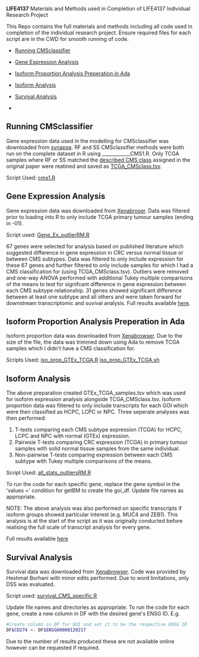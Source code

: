 **LIFE4137**
Materials and Methods used in Completion of LIFE4137 Individual Research Project

This Repo contains the full materials and methods including all code used in completion of the individual research project. Ensure required files for each script are in the CWD for smooth running of code. 

<!-- TOC start (generated with https://github.com/derlin/bitdowntoc) -->

- [Running CMSclassifier](#Running-CMSclassifier)
- [Gene Expression Analysis](#gene-expression-analysis)
- [Isoform Proportion Analysis Preperation in Ada](#isoform-proportion-analysis-preperation-in-ada)
- [Isoform Analysis](#isoform-analysis)
- [Survival Analysis](#survival-analysis)

- <!-- TOC end --> 

<!-- TOC --><a name="Running-CMSclassifier"></a>
## Running CMSclassifier

Gene expression data used in the modelling for CMSclassifier was downloaded from [synapse](https://www.synapse.org/Synapse:syn4983432). RF and SS CMSclassifier methods were both run on the complete dataset in R using ____________CMS1.R. Only TCGA samples where RF or SS matched the [described CMS class](https://www.synapse.org/Synapse:syn4978510) assigned in the original paper were reatined and saved as [TCGA_CMSclass.tsv](https://github.com/mbxjy4/LIFE4137/blob/main/Additional%20Files/TCGA_CMSclass.tsv). 

Script Used: [cms1.R](https://github.com/mbxjy4/LIFE4137/blob/main/Scripts/cms1.R)

<!-- TOC --><a name="gene-expression-analysis"></a>
## Gene Expression Analysis

Gene expression data was downloaded from [Xenabroser](https://xenabrowser.net/datapages/?dataset=TcgaTargetGtex_rsem_gene_tpm&host=https%3A%2F%2Ftoil.xenahubs.net&removeHub=https%3A%2F%2Fxena.treehouse.gi.ucsc.edu%3A443). Data was filtered prior to loading into R to only include TCGA primary tumour samples (ending in -01).

Script used: [Gene_Ex_outlierRM.R](https://github.com/mbxjy4/LIFE4137/blob/main/Scripts/Gene_Ex_outlierRM.R)

67 genes were selected for analysis based on published literature which suggested difference in gene expression in CRC versus normal tissue or between CMS subtypes. Data was filtered to only include expression for these 67 genes and further filtered to only include samples for which I had a CMS classification for (using TCGA_CMSclass.tsv). Outliers were removed and one-way ANOVA performed with additional Tukey multiple comparisons of the means to test for signifcant difference in gene expression between each CMS subtype relationship. 31 genes showed significant difference between at least one subtype and all others and were taken forward for downstream transcriptomic and suvival analysis. Full results available [here](https://github.com/mbxjy4/LIFE4137/blob/main/Gene%20Expression%20Results/anova_tukey_results.txt).

<!-- TOC --><a name="isoform-proportion-analysis-preperation-in-ada"></a>
## Isoform Proportion Analysis Preperation in Ada

Isoform proportion data was downloaded from [Xenabrowser](https://xenabrowser.net/datapages/?dataset=TcgaTargetGtex_rsem_isopct&host=https%3A%2F%2Ftoil.xenahubs.net&removeHub=https%3A%2F%2Fxena.treehouse.gi.ucsc.edu%3A443). Due to the size of the file, the data was trimmed down using Ada to remove TCGA samples which I didn't have a CMS classification for. 

Scripts Used:
[iso_prop_GTEx_TCGA.R](https://github.com/mbxjy4/LIFE4137/blob/main/Scripts/Isoform%20Analysis%20Preperation/iso_prop_GTEx_TCGA.R)
[iso_prop_GTEx_TCGA.sh](https://github.com/mbxjy4/LIFE4137/blob/main/Scripts/Isoform%20Analysis%20Preperation/iso_prop_GTEx_TCGA.sh)

<!-- TOC --><a name="isoform-analysis"></a>
## Isoform Analysis


The above preparation created GTEx_TCGA_samples.tsv which was used for isoform expression analysis alongside TCGA_CMSclass.tsv. Isoform proportion data was filtered to only include transcripts for each GOI which were then classified as HCPC, LCPC or NPC. Three seperate analyses was then performed:

1) T-tests comparing each CMS subtype expression (TCGA) for HCPC, LCPC and NPC with normal (GTEx) expression.
2) Pairwsie T-tests comparing CRC expression (TCGA) in primary tumour samples with solid normal tissue samples from the same individual.
3) Non-pairwise T-tests comparing expression between each CMS subtype with Tukey multiple comparisons of the means.

Script Used: [all_stats_outliersRM.R](https://github.com/mbxjy4/LIFE4137/blob/main/Scripts/all_stats_outliersRM.R)

To run the code for each specific gene, replace the gene symbol in the 'values =' condition for getBM to create the goi_df. Update file names as appropriate. 

NOTE: The above analysis was also performed on specific transcripts if isoform groups showed particular interest (e.g. MUC4 and ZEB1). This analysis is at the start of the script as it was originally conducted before realising the full scale of transcript analysis for every gene. 

Full results available [here](https://github.com/mbxjy4/LIFE4137/tree/main/Isoform%20Expression%20Results) 

<!-- TOC --><a name="survival-analysis"></a>
## Survival Analysis

Survival data was downloaded from [Xenabrowser](https://xenabrowser.net/datapages/?dataset=TCGA_survival_data&host=https%3A%2F%2Ftoil.xenahubs.net&removeHub=https%3A%2F%2Fxena.treehouse.gi.ucsc.edu%3A443). Code was provided by Heshmat Borhani with minor edits performed. Due to word limitations, only DSS was evaluated.

Script used: [survival_CMS_specific.R](https://github.com/mbxjy4/LIFE4137/blob/main/Scripts/survival_CMS_specific.R) 

Update file names and directories as appropriate. To run the code for each gene, create a new column in DF with the desired gene's ENSG ID. E.g.

```bash
#Create column in DF for GOI and set it to be the respective ENSG ID
DF$CD274 <- DF$ENSG00000120217
```

Due to the number of results produced these are not available online however can be requested if required. 





